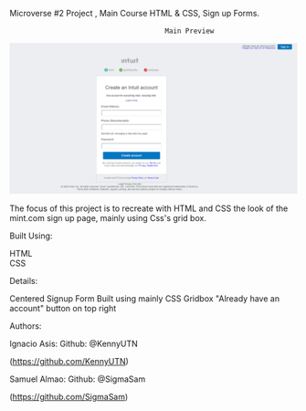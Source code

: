 
Microverse #2 Project ,  Main Course HTML & CSS, Sign up Forms.

                                          Main Preview


![](Images/preview.png)

The focus of this project is to recreate with HTML and CSS the look of the mint.com sign up page, mainly using Css's grid box.

Built Using:

HTML  
CSS

Details:

  Centered Signup Form
  Built using mainly CSS Gridbox
  "Already have an account" button on top right


Authors:

Ignacio Asis:
  Github: @KennyUTN

  (https://github.com/KennyUTN)

Samuel Almao:
  Github: @SigmaSam

  (https://github.com/SigmaSam)
